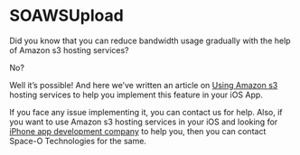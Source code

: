 # SOAWSUpload

Did you know that you can reduce bandwidth usage gradually with the help of Amazon s3 hosting services?

No?

Well it’s possible! And here we’ve written an article on [Using Amazon s3](https://www.spaceotechnologies.com/use-amazon-s3-image-hosting-service/) hosting services to help you implement this feature in your iOS App.

If you face any issue implementing it, you can contact us for help. Also, if you want to use Amazon s3 hosting services in your iOS and looking for [iPhone app development company](https://www.spaceotechnologies.com/iphone-app-development/) to help you, then you can contact Space-O Technologies for the same.

